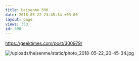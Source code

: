 ```yaml
---
title: Heisenme 500
date: 2018-05-22 23:45:34 +03:00
layout: page
views: 353
id: 500
---
```


https://geektimes.com/post/300979/



![/uploads/heisenme/static/photo_2018-05-22_20-45-34.jpg](/uploads/heisenme/static/photo_2018-05-22_20-45-34.jpg)
